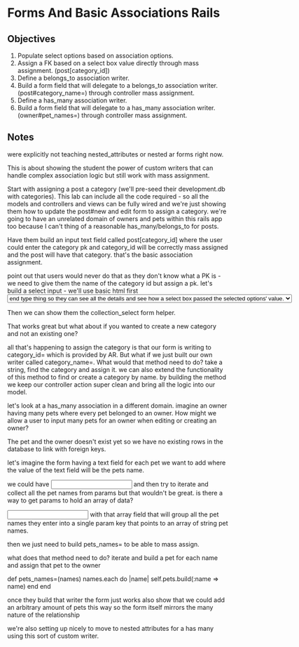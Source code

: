 
# Forms And Basic Associations Rails

## Objectives

1. Populate select options based on association options.
2. Assign a FK based on a select box value directly through mass assignment. (post[category_id])
3. Define a belongs_to association writer.
4. Build a form field that will delegate to a belongs_to association writer. (post#category_name=) through controller mass assignment.
5. Define a has_many association writer.
6. Build a form field that will delegate to a has_many association writer. (owner#pet_names=) through controller mass assignment.

## Notes

were explicitly not teaching nested_attributes or nested ar forms right now.

This is about showing the student the power of custom writers that can handle complex association logic but still work with mass assignment.

Start with assigning a post a category (we'll pre-seed their development.db with categories). This lab can include all the code required - so all the models and controllers and views can be fully wired and we're just showing them how to update the post#new and edit form to assign a category. we're going to have an unrelated domain of owners and pets within this rails app too because I can't thing of a reasonable has_many/belongs_to for posts.

Have them build an input text field called post[category_id] where the user could enter the category pk and category_id will be correctly mass assigned and the post will have that category. that's the basic association assignment.

point out that users would never do that as they don't know what a PK is - we need to give them the name of the category id but assign a pk. let's build a select input - we'll use basic html first <select>Category.all.each do |c| <option> end type thing so they can see all the details and see how a select box passed the selected options' value.

Then we can show them the collection_select form helper.

That works great but what about if you wanted to create a new category and not an existing one?

all that's happening to assign the category is that our form is writing to category_id= which is provided by AR. But what if we just built our own writer called category_name=. What would that method need to do? take a string, find the category and assign it. we can also extend the functionality of this method to find or create a category by name. by building the method we keep our controller action super clean and bring all the logic into our model.

let's look at a has_many association in a different domain. imagine an owner having many pets where every pet belonged to an owner. How might we allow a user to input many pets for an owner when editing or creating an owner?

The pet and the owner doesn't exist yet so we have no existing rows in the database to link with foreign keys.

let's imagine the form having a text field for each pet we want to add where the value of the text field will be the pets name.

we could have <input type="text" name="owner[pets_name_1]"> and then try to iterate and collect all the pet names from params but that wouldn't be great. is there a way to get params to hold an array of data?

<input type="text" name="owner[pets_names][]"> with that array field that will group all the pet names they enter into a single param key that points to an array of string pet names.

then we just need to build pets_names= to be able to mass assign.

what does that method need to do? iterate and build a pet for each name and assign that pet to the owner

def pets_names=(names)
  names.each do |name|
    self.pets.build(:name => name)
  end
end

once they build that writer the form just works
also show that we could add an arbitrary amount of pets this way so the form itself mirrors the many nature of the relationship

we're also setting up nicely to move to nested attributes for a has many using this sort of custom writer.
